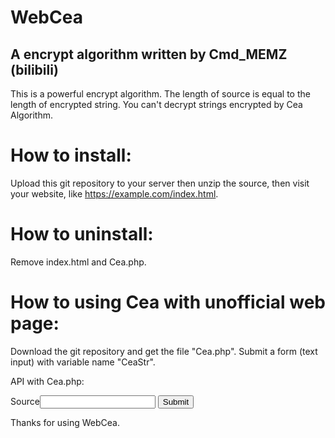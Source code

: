 # WebCea
## A encrypt algorithm written by Cmd_MEMZ (bilibili)

This is a powerful encrypt algorithm.
The length of source is equal to the length of encrypted string.
You can't decrypt strings encrypted by Cea Algorithm.

# How to install:
Upload this git repository to your server then unzip the source, then visit your website, like https://example.com/index.html.

# How to uninstall:
Remove index.html and Cea.php.

# How to using Cea with unofficial web page:
Download the git repository and get the file "Cea.php".
Submit a form (text input) with variable name "CeaStr".



API with Cea.php:
<form action="Cea.php" method="post">
Source<input type="text" name="CeaSrc">
<input type="submit" value="Submit">




Thanks for using WebCea.

